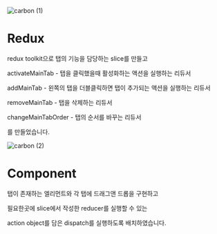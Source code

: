 ![carbon (1)](https://user-images.githubusercontent.com/57596218/208799088-fff1f50c-c62e-4e9e-8e72-487d1f76b30e.png)

# Redux

redux toolkit으로 탭의 기능을 담당하는 slice를 만들고

activateMainTab - 탭을 클릭했을때 활성화하는 액션을 실행하는 리듀서

addMainTab - 왼쪽의 탭을 더블클릭하면 탭이 추가되는 액션을 실행하는 리듀서

removeMainTab - 탭을 삭제하는 리듀서

changeMainTabOrder - 탭의 순서를 바꾸는 리듀서

를 만들었습니다.


![carbon (2)](https://user-images.githubusercontent.com/57596218/208799108-13506eb3-9f26-440f-8583-a79a1e5e5f27.png)

# Component

탭이 존재하는 엘리먼트와 각 탭에 드래그앤 드롭을 구현하고 

필요한곳에 slice에서 작성한 reducer를 실행할 수 있는 

action object를 담은 dispatch를 실행하도록 배치하였습니다.
